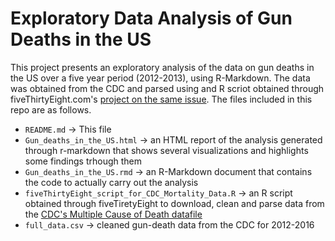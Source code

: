 # Exploratory Data Analysis of Gun Deaths in the US

This project presents an exploratory analysis of the data on gun deaths in the US over a five year period (2012-2013), using R-Markdown. The data was obtained from the CDC and parsed using and R scriot obtained through fiveThirtyEight.com's [project on the same issue](https://github.com/fivethirtyeight/guns-data). The files included in this repo are as follows.

- `README.md` -> This file
- `Gun_deaths_in_the_US.html` -> an HTML report of the analysis generated through r-markdown that shows several visualizations and highlights some findings trhough them
- `Gun_deaths_in_the_US.rmd` -> an R-Markdown document that contains the code to actually carry out the analysis
- `fiveThirtyEight_script_for_CDC_Mortality_Data.R` -> an R script obtained through fiveTiretyEight to download, clean and parse data from the [CDC's Multiple Cause of Death datafile](http://www.cdc.gov/nchs/data_access/VitalStatsOnline.htm#Mortality_Multiple)
- `full_data.csv` -> cleaned gun-death data from the CDC for 2012-2016
